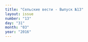 ```yaml
---
title: "Сельские вести - Выпуск №13"
layout: issue
number: "13"
day: "31"
month: "03"
year: "2016"
---
```

